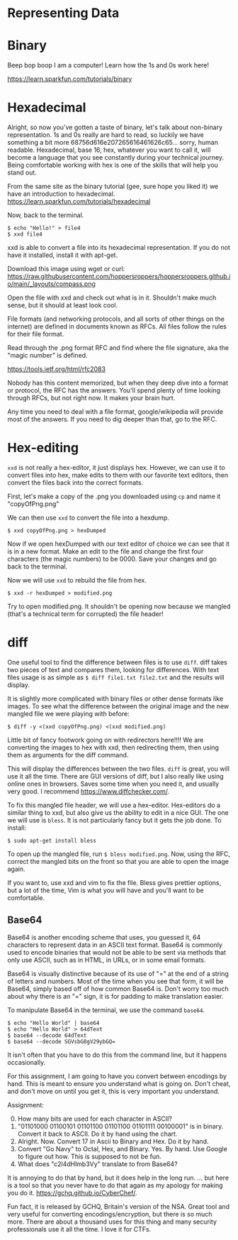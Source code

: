 # Representing Data
# Binary 

Beep bop boop I am a computer! Learn how the 1s and 0s work here! 

<https://learn.sparkfun.com/tutorials/binary>

# Hexadecimal

Alright, so now you've gotten a taste of binary, let's talk about non-binary representation. 1s and 0s really are hard to read, so luckily we have something a bit more 68756d616e207265616461626c65... sorry, human readable. Hexadecimal, base 16, hex, whatever you want to call it, will become a language that you see constantly during your technical journey. Being comfortable working with hex is one of the skills that will help you stand out. 

From the same site as the binary tutorial (gee, sure hope you liked it) we have an introduction to hexadecimal. <https://learn.sparkfun.com/tutorials/hexadecimal> 

Now, back to the terminal. 
```
$ echo "Hello!" > file4 
$ xxd file4
```

xxd is able to convert a file into its hexadecimal representation. If you do not have it installed, install it with apt-get. 

Download this image using wget or curl: <https://raw.githubusercontent.com/hoppersroppers/hoppersroppers.github.io/main/_layouts/compass.png> 

Open the file with xxd and check out what is in it. Shouldn't make much sense, but it should at least look cool. 

File formats (and networking protocols, and all sorts of other things on the internet) are defined in documents known as RFCs. All files follow the rules for their file format. 

Read through the .png format RFC and find where the file signature, aka the "magic number" is defined. 

<https://tools.ietf.org/html/rfc2083>

Nobody has this content memorized, but when they deep dive into a format or protocol, the RFC has the answers. You'll spend plenty of time looking through RFCs, but not right now. It makes your brain hurt.

Any time you need to deal with a file format, google/wikipedia will provide most of the answers. If you need to dig deeper than that, go to the RFC. 

# Hex-editing 
```xxd``` is not really a hex-editor, it just displays hex. However, we can use it to convert files into hex, make edits to them with our favorite text editors, then convert the files back into the correct formats. 

First, let's make a copy of the .png you downloaded using ```cp``` and name it "copyOfPng.png"

We can then use ```xxd``` to convert the file into a hexdump. 

```
$ xxd copyOfPng.png > hexDumped
```

Now if we open hexDumped with our text editor of choice we can see that it is in a new format. Make an edit to the file and change the first four characters (the magic numbers) to be 0000. Save your changes and go back to the terminal. 

Now we will use ```xxd``` to rebuild the file from hex. 

```
$ xxd -r hexDumped > modified.png
```

Try to open modified.png. It shouldn't be opening now because we mangled (that's a technical term for corrupted) the file header! 


# diff

One useful tool to find the difference between files is to use ```diff```. diff takes two pieces of text and compares them, looking for differences. With text files usage is as simple as ```$ diff file1.txt file2.txt``` and the results will display. 

It is slightly more complicated with binary files or other dense formats like images. To see what the difference between the original image and the new mangled file we were playing with before:

```
$ diff -y <(xxd copyOfPng.png) <(xxd modified.png)  
```

Little bit of fancy footwork going on with redirectors here!!!! We are converting the images to hex with xxd, then redirecting them, then using them as arguments for the diff command. 

This will display the differences between the two files. ```diff``` is great, you will use it all the time. There are GUI versions of diff, but I also really like using online ones in browsers. Saves some time when you need it, and usually very good. I recommend <https://www.diffchecker.com/>.

To fix this mangled file header, we will use a hex-editor. Hex-editors do a similar thing to xxd, but also give us the ability to edit in a nice GUI. The one we will use is ```bless```. It is not particularly fancy but it gets the job done. To install: 

```
$ sudo apt-get install bless
```

To open up the mangled file, run ```$ bless modified.png```. Now, using the RFC, correct the mangled bits on the front so that you are able to open the image again. 

If you want to, use xxd and vim to fix the file. Bless gives prettier options, but a lot of the time, Vim is what you will have and you'll want to be comfortable.

## Base64 

Base64 is another encoding scheme that uses, you guessed it, 64 characters to represent data in an ASCII text format. Base64 is commonly used to encode binaries that would not be able to be sent via methods that only use ASCII, such as in HTML, in URLs, or in some email formats. 

Base64 is visually distinctive because of its use of "=" at the end of a string of letters and numbers. Most of the time when you see that form, it will be Base64, simply based off of how common Base64 is. Don't worry too much about why there is an "=" sign, it is for padding to make translation easier. 

To manipulate Base64 in the terminal, we use the command ```base64```.

```
$ echo "Hello World" | base64 
$ echo "Hello World" > 64dText
$ base64 --decode 64dText
$ base64 --decode SGVsbG8gV29ybGQ=
``` 

It isn't often that you have to do this from the command line, but it happens occasionally. 

For this assignment, I am going to have you convert between encodings by hand. This is meant to ensure you understand what is going on. Don't cheat, and don't move on until you get it, this is very important you understand. 

Assignment: 

   0. How many bits are used for each character in ASCII?
   1. "01101000 01100101 01101100 01101100 01101111 00100001" is in binary. Convert it back to ASCII. Do it by hand using the chart.
   2. Alright. Now. Convert 17 in Ascii to Binary and Hex. Do it by hand.
   3. Convert "Go Navy" to Octal, Hex, and Binary. Yes. By hand. Use Google to figure out how. This is supposed to not be fun. 
   4. What does "c2l4dHlmb3Vy" translate to from Base64?


It is annoying to do that by hand, but it does help in the long run. ... but here is a tool so that you never have to do that again as my apology for making you do it. <https://gchq.github.io/CyberChef/>. 

Fun fact, it is released by GCHQ, Britain's version of the NSA. Great tool and very useful for converting encodings/encryption, but there is so much more. There are about a thousand uses for this thing and many security professionals use it all the time. I love it for CTFs.


